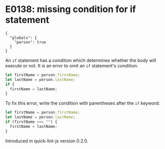 # E0138: missing condition for if statement

```config-for-examples
{
  "globals": {
    "person": true
  }
}
```

An `if` statement has a condition which determines whether the body will execute
or not. It is an error to omit an `if` statement's condition:

```javascript
let firstName = person.firstName;
let lastName = person.lastName;
if {
  firstName = lastName;
}
```

To fix this error, write the condition with parentheses after the `if` keyword:

```javascript
let firstName = person.firstName;
let lastName = person.lastName;
if (firstName === "") {
  firstName = lastName;
}
```

Introduced in quick-lint-js version 0.2.0.
